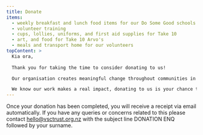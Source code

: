 ```yaml
---
title: Donate
items:
  - weekly breakfast and lunch food items for our Do Some Good schools
  - volunteer training
  - cups, lollies, uniforms, and first aid supplies for Take 10
  - art, and food for Take 10 Arvo's
  - meals and transport home for our volunteers
topContent: >
  Kia ora, 
  
  Thank you for taking the time to consider donating to us!

  Our organisation creates meaningful change throughout communities in the Pōneke, Te Awa Kairangi and Porirua (Wellington, Hutt Valley and Porirua) regions. Our work focusses around targeted programmes offering support, care, and creating connection and stronger, safer, more inclusive communities, together.

  We know our work makes a real impact, donating to us is your chance to make an impact too.
---
```


Once your donation has been completed, you will receive a receipt via email automatically. If you have any queries or concerns related to this please contact [hello@vsctrust.org.nz](mailto:hello@vsctrust.org.nz?Subject=DONATION%20ENQ%20SURNAMEHERE) with the subject line DONATION ENQ followed by your surname.